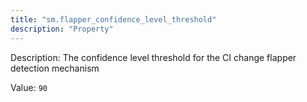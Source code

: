 ```yaml
---
title: "sm.flapper_confidence_level_threshold"
description: "Property"
---
```


Description: The confidence level threshold for the CI change flapper detection mechanism

Value: `90`